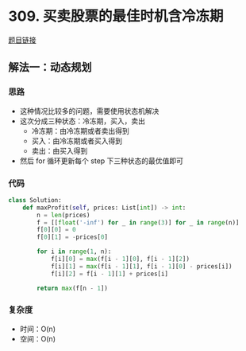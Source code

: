 # 309. 买卖股票的最佳时机含冷冻期

[题目链接](https://leetcode.cn/problems/best-time-to-buy-and-sell-stock-with-cooldown/description/)

## 解法一：动态规划

### 思路

- 这种情况比较多的问题，需要使用状态机解决
- 这次分成三种状态：冷冻期，买入，卖出
  - 冷冻期：由冷冻期或者卖出得到
  - 买入：由冷冻期或者买入得到
  - 卖出：由买入得到
- 然后 for 循环更新每个 step 下三种状态的最优值即可

### 代码

```py
class Solution:
    def maxProfit(self, prices: List[int]) -> int:
        n = len(prices)
        f = [[float('-inf') for _ in range(3)] for _ in range(n)]
        f[0][0] = 0
        f[0][1] = -prices[0]

        for i in range(1, n):
            f[i][0] = max(f[i - 1][0], f[i - 1][2])
            f[i][1] = max(f[i - 1][1], f[i - 1][0] - prices[i])
            f[i][2] = f[i - 1][1] + prices[i]

        return max(f[n - 1])
```

### 复杂度

- 时间：O(n)
- 空间：O(n)
